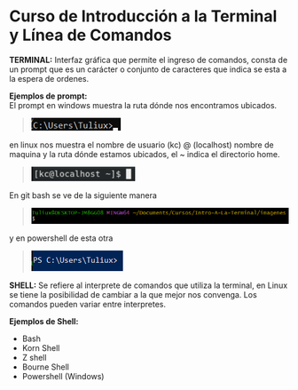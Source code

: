 # Curso de Introducción a la Terminal y Línea de Comandos

**TERMINAL:** Interfaz gráfica que permite el ingreso de comandos, consta de un prompt que es un carácter o conjunto de caracteres que indica se esta a la espera de ordenes.

**Ejemplos de prompt:**  
El prompt en windows muestra la ruta dónde nos encontramos ubicados.  
> ![C:\Users\Tuliux>__](./imagenes/WindowsPrompt.png)  

en linux nos muestra el nombre de usuario (kc) @ (localhost) nombre de maquina y la ruta dónde estamos ubicados, el ~ indica el directorio home.  
> ![kc@localhost ~$](./imagenes/LinuxPrompt.png)  

En git bash se ve de la siguiente manera   
> ![$](./imagenes/GitBashPrompt.png)  

y en powershell de esta otra  
> ![PS C:\Users\Tuliux>__](./imagenes/PowerShellPrompt.png)

**SHELL:** Se refiere al interprete de comandos que utiliza la terminal, en Linux se tiene la posibilidad de cambiar a la que mejor nos convenga. Los comandos pueden variar entre interpretes.

**Ejemplos de Shell:**

+ Bash
+ Korn Shell
+ Z shell
+ Bourne Shell
+ Powershell (Windows)